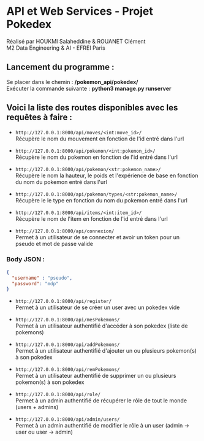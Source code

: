#              API et Web Services   -   Projet Pokedex  
  

Réalisé par HOUKMI Salaheddine & ROUANET Clément  
M2 Data Engineering & AI  -  EFREI Paris


## Lancement du programme :
 Se placer dans le chemin : **/pokemon_api/pokedex/**  
 Exécuter la commande suivante : **python3 manage.py runserver**


## Voici la liste des routes disponibles avec les requêtes à faire :

- ```http://127.0.0.1:8000/api/moves/<int:move_id>/```  
Récupère le nom du mouvement en fonction de l'id entré dans l'url  


- ```http://127.0.0.1:8000/api/pokemon/<int:pokemon_id>/```  
Récupère le nom du pokemon en fonction de l'id entré dans l'url  


- ```http://127.0.0.1:8000/api/pokemon/<str:pokemon_name>/```  
Récupère le nom la hauteur, le poids et l'expérience de base en fonction du nom du pokemon entré dans l'url  


- ```http://127.0.0.1:8000/api/pokemon/types/<str:pokemon_name>/```  
Récupère le le type en fonction du nom du pokemon entré dans l'url  


- ```http://127.0.0.1:8000/api/items/<int:item_id>/```  
Récupère le nom de l'item en fonction de l'id entré dans l'url  


- ```http://127.0.0.1:8000/api/connexion/```  
Permet à un utilisateur de se connecter et avoir un token pour un pseudo et mot de passe valide  
### Body JSON :  
```json  
{  
  "username" : "pseudo",  
  "password": "mdp"  
}  
```  

- ```http://127.0.0.1:8000/api/register/```  
Permet à un utilisateur de se créer un user avec un pokedex vide  


- ```http://127.0.0.1:8000/api/mesPokemons/```  
Permet à un utilisateur authentifié d'accéder à son pokedex (liste de pokemons)  


- ```http://127.0.0.1:8000/api/addPokemons/```  
Permet à un utilisateur authentifié d'ajouter un ou plusieurs pokemon(s) à son pokedex  


- ```http://127.0.0.1:8000/api/remPokemons/```  
Permet à un utilisateur authentifié de supprimer un ou plusieurs pokemon(s) à son pokedex  


- ```http://127.0.0.1:8000/api/role/```  
Permet à un admin authentifié de récupérer le rôle de tout le monde (users + admins)  


- ```http://127.0.0.1:8000/api/admin/users/```  
Permet à un admin authentifié de modifier le rôle à un user (admin -> user  ou  user -> admin)  

